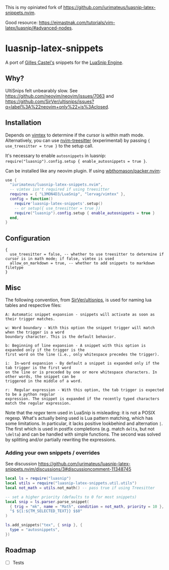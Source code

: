 This is my opiniated fork of https://github.com/iurimateus/luasnip-latex-snippets.nvim.

Good resource: https://ejmastnak.com/tutorials/vim-latex/luasnip/#advanced-nodes.

# luasnip-latex-snippets

A port of [Gilles Castel's](https://github.com/gillescastel/latex-snippets)
snippets for the [LuaSnip Engine](https://github.com/L3MON4D3/LuaSnip).

## Why?

UltiSnips felt unbearably slow. See
<https://github.com/neovim/neovim/issues/7063> and
<https://github.com/SirVer/ultisnips/issues?q=label%3A%22neovim+only%22+is%3Aclosed>.

## Installation

Depends on [vimtex](https://github.com/lervag/vimtex) to determine if the
cursor is within math mode. Alternatively, you can use
[nvim-treesitter](https://github.com/nvim-treesitter/nvim-treesitter) (experimental) by passing `{ use_treesitter = true }` to the setup call.

It's necessary to enable `autosnippets` in luasnip: `require("luasnip").config.setup { enable_autosnippets = true }`.

Can be installed like any neovim plugin. If using
[wbthomason/packer.nvim](https://github.com/wbthomason/packer.nvim):

```lua
use {
  "iurimateus/luasnip-latex-snippets.nvim",
  -- vimtex isn't required if using treesitter
  requires = { "L3MON4D3/LuaSnip", "lervag/vimtex" },
  config = function()
    require'luasnip-latex-snippets'.setup()
    -- or setup({ use_treesitter = true })
    require("luasnip").config.setup { enable_autosnippets = true }
  end,
}
```

## Configuration

```
{
  use_treesitter = false, -- whether to use treesitter to determine if cursor is in math mode; if false, vimtex is used
  allow_on_markdown = true, -- whether to add snippets to markdown filetype
}
```

## Misc

The following convention, from
[SirVer/ultisnips](https://github.com/SirVer/ultisnips), is used for naming lua
tables and respective files:

```
A: Automatic snippet expansion - snippets will activate as soon as their trigger matches.

w: Word boundary - With this option the snippet trigger will match when the trigger is a word
boundary character. This is the default behavior.

b: Beginning of line expansion - A snippet with this option is expanded only if the trigger is the
first word on the line (i.e., only whitespace precedes the trigger).

i:  In-word expansion - By default a snippet is expanded only if the tab trigger is the first word
on the line or is preceded by one or more whitespace characters. In other words, the snippet can be
triggered in the middle of a word.

r:  Regular expression - With this option, the tab trigger is expected to be a python regular
expression. The snippet is expanded if the recently typed characters match the regular expression.
```

Note that the _regex_ term used in LuaSnip is misleading: it is not a POSIX
regexp. What's actually being used is Lua pattern matching, which has some
limitations. In particular, it lacks positive lookbehind and alternation `|`.
The first which is used in postfix completions (e.g. match `delta`, but not
`\delta`) and can be handled with simple functions. The second was solved by
splitting and/or partially rewriting the expressions.

### Adding your own snippets / overrides

See discussion https://github.com/iurimateus/luasnip-latex-snippets.nvim/discussions/3#discussioncomment-11348745

```lua
local ls = require("luasnip")
local utils = require("luasnip-latex-snippets.util.utils")
local not_math = utils.not_math() -- pass true if using Treesitter

-- set a higher priority (defaults to 0 for most snippets)
local snip = ls.parser.parse_snippet(
  { trig = "mk", name = "Math", condition = not_math, priority = 10 },
  "$ ${1:${TM_SELECTED_TEXT}} $$0"
)

ls.add_snippets("tex", { snip }, {
  type = "autosnippets",
})
```

## Roadmap

- [ ] Tests
